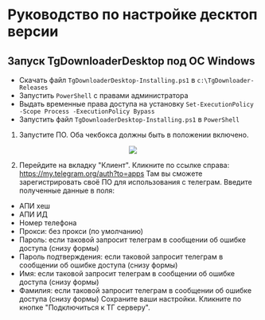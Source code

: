 # Руководство по настройке десктоп версии

## Запуск TgDownloaderDesktop под ОС Windows
- Скачать файл `TgDownloaderDesktop-Installing.ps1` в `c:\TgDownloader-Releases`
- Запустить `PowerShell` с правами администратора
- Выдать временные права доступа на установку `Set-ExecutionPolicy -Scope Process -ExecutionPolicy Bypass`
- Запустить файл `TgDownloaderDesktop-Installing.ps1` в `PowerShell`

1. Запустите ПО.
Оба чекбокса должны быть в положении включено.
<p align="center"><img src="Assets/TgDownloaderWinDesktop.png"></p>

2. Перейдите на вкладку "Клиент".
Кликните по ссылке справа: https://my.telegram.org/auth?to=apps
Там вы сможете зарегистрировать своё ПО для использования с телеграм.
Введите полученные данные в поля:
- АПИ хеш
- АПИ ИД
- Номер телефона
- Прокси: без прокси (по умолчанию)
- Пароль: если таковой запросит телеграм в сообщении об ошибке доступа (снизу формы)
- Пароль подтверждения: если таковой запросит телеграм в сообщении об ошибке доступа (снизу формы)
- Имя: если таковой запросит телеграм в сообщении об ошибке доступа (снизу формы)
- Фамилия: если таковой запросит телеграм в сообщении об ошибке доступа (снизу формы)
Сохраните ваши настройки.
Кликните по кнопке "Подключиться к ТГ серверу". 
